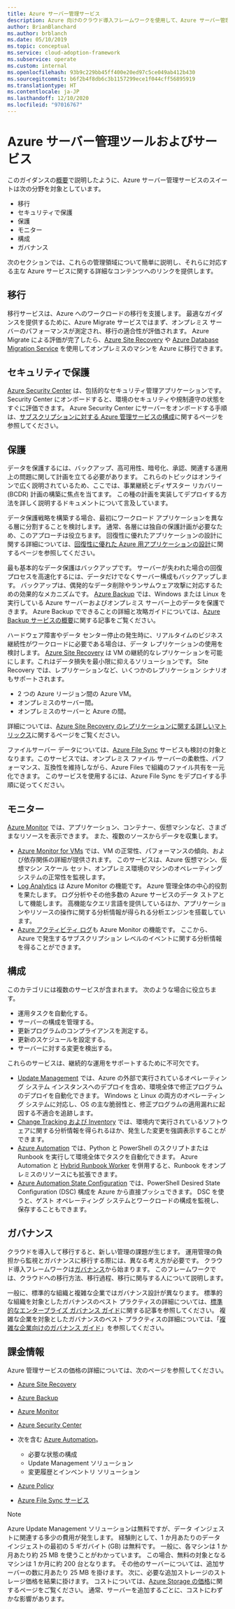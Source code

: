 ```yaml
---
title: Azure サーバー管理サービス
description: Azure 向けのクラウド導入フレームワークを使用して、Azure サーバー管理サービスのスイートがカバーする領域について学習します。
author: BrianBlanchard
ms.author: brblanch
ms.date: 05/10/2019
ms.topic: conceptual
ms.service: cloud-adoption-framework
ms.subservice: operate
ms.custom: internal
ms.openlocfilehash: 93b9c229bb45ff400e20ed97c5ce049ab412b430
ms.sourcegitcommit: b6f2b4f8db6c3b1157299ece1f044cff56895919
ms.translationtype: HT
ms.contentlocale: ja-JP
ms.lasthandoff: 12/10/2020
ms.locfileid: "97016767"
---
```

# <a name="azure-server-management-tools-and-services"></a>Azure サーバー管理ツールおよびサービス

このガイダンスの[概要](./index.md)で説明したように、Azure サーバー管理サービスのスイートは次の分野を対象としています。

- 移行
- セキュリティで保護
- 保護
- モニター
- 構成
- ガバナンス

次のセクションでは、これらの管理領域について簡単に説明し、それらに対応する主な Azure サービスに関する詳細なコンテンツへのリンクを提供します。

## <a name="migrate"></a>移行

移行サービスは、Azure へのワークロードの移行を支援します。 最適なガイダンスを提供するために、Azure Migrate サービスではまず、オンプレミス サーバーのパフォーマンスが測定され、移行の適合性が評価されます。 Azure Migrate による評価が完了したら、[Azure Site Recovery](/azure/site-recovery/site-recovery-overview) や [Azure Database Migration Service](/azure/dms/dms-overview) を使用してオンプレミスのマシンを Azure に移行できます。

## <a name="secure"></a>セキュリティで保護

[Azure Security Center](/azure/security-center/security-center-intro) は、包括的なセキュリティ管理アプリケーションです。 Security Center にオンボードすると、環境のセキュリティや規制遵守の状態をすぐに評価できます。 Azure Security Center にサーバーをオンボードする手順は、[サブスクリプションに対する Azure 管理サービスの構成](./onboard-at-scale.md#azure-security-center)に関するページを参照してください。

## <a name="protect"></a>保護

データを保護するには、バックアップ、高可用性、暗号化、承認、関連する運用上の問題に関して計画を立てる必要があります。 これらのトピックはオンラインで広く説明されているため、ここでは、事業継続とディザスター リカバリー (BCDR) 計画の構築に焦点を当てます。 この種の計画を実装してデプロイする方法を詳しく説明するドキュメントについて言及しています。

データ保護戦略を構築する場合、最初にワークロード アプリケーションを異なる層に分割することを検討します。 通常、各層には独自の保護計画が必要なため、このアプローチは役立ちます。 回復性に優れたアプリケーションの設計に関する詳細については、[回復性に優れた Azure 用アプリケーションの設計](/azure/architecture/resiliency)に関するページを参照してください。

最も基本的なデータ保護はバックアップです。 サーバーが失われた場合の回復プロセスを高速化するには、データだけでなくサーバー構成もバックアップします。 バックアップは、偶発的なデータ削除やランサムウェア攻撃に対応するための効果的なメカニズムです。 [Azure Backup](/azure/backup) では、Windows または Linux を実行している Azure サーバーおよびオンプレミス サーバー上のデータを保護できます。 Azure Backup でできることの詳細と攻略ガイドについては、[Azure Backup サービスの概要](/azure/backup/backup-overview)に関する記事をご覧ください。

ハードウェア障害やデータ センター停止の発生時に、リアルタイムのビジネス継続性がワークロードに必要である場合は、データ レプリケーションの使用を検討します。 [Azure Site Recovery](/azure/site-recovery/site-recovery-overview) は VM の継続的なレプリケーションを可能にします。これはデータ損失を最小限に抑えるソリューションです。 Site Recovery では、レプリケーションなど、いくつかのレプリケーション シナリオもサポートされます。

- 2 つの Azure リージョン間の Azure VM。
- オンプレミスのサーバー間。
- オンプレミスのサーバーと Azure の間。

詳細については、[Azure Site Recovery のレプリケーションに関する詳しいマトリックス](/azure/site-recovery/site-recovery-overview#what-can-i-replicate)に関するページをご覧ください。

ファイルサーバー データについては、[Azure File Sync](/azure/storage/files/storage-sync-files-planning) サービスも検討の対象となります。このサービスでは、オンプレミス ファイル サーバーの柔軟性、パフォーマンス、互換性を維持しながら、Azure Files で組織のファイル共有を一元化できます。 このサービスを使用するには、Azure File Sync をデプロイする手順に従ってください。

## <a name="monitor"></a>モニター

[Azure Monitor](/azure/azure-monitor/overview) では、アプリケーション、コンテナー、仮想マシンなど、さまざまなリソースを表示できます。 また、複数のソースからデータを収集します。

- [Azure Monitor for VMs](/azure/azure-monitor/insights/vminsights-overview) では、VM の正常性、パフォーマンスの傾向、および依存関係の詳細が提供されます。 このサービスは、Azure 仮想マシン、仮想マシン スケール セット、オンプレミス環境のマシンのオペレーティング システムの正常性を監視します。
- [Log Analytics](/azure/azure-monitor/log-query/log-query-overview) は Azure Monitor の機能です。 Azure 管理全体の中心的役割を果たします。 ログ分析やその他多数の Azure サービスのデータ ストアとして機能します。 高機能なクエリ言語を提供しているほか、アプリケーションやリソースの操作に関する分析情報が得られる分析エンジンを搭載しています。
- [Azure アクティビティ ログ](/azure/azure-monitor/platform/activity-logs-overview)も Azure Monitor の機能です。 ここから、Azure で発生するサブスクリプション レベルのイベントに関する分析情報を得ることができます。

## <a name="configure"></a>構成

このカテゴリには複数のサービスが含まれます。 次のような場合に役立ちます。

- 運用タスクを自動化する。
- サーバーの構成を管理する。
- 更新プログラムのコンプライアンスを測定する。
- 更新のスケジュールを設定する。
- サーバーに対する変更を検出する。

これらのサービスは、継続的な運用をサポートするために不可欠です。

- [Update Management](/azure/automation/update-management/overview) では、Azure の外部で実行されているオペレーティング システム インスタンスへのデプロイを含め、環境全体で修正プログラムのデプロイを自動化できます。 Windows と Linux の両方のオペレーティング システムに対応し、OS の主な脆弱性と、修正プログラムの適用漏れに起因する不適合を追跡します。
- [Change Tracking および Inventory](/azure/automation/change-tracking) では、環境内で実行されているソフトウェアに関する分析情報を得られるほか、発生した変更を強調表示することができます。
- [Azure Automation](/azure/automation/automation-intro) では、Python と PowerShell のスクリプトまたは Runbook を実行して環境全体でタスクを自動化できます。 Azure Automation と [Hybrid Runbook Worker](/azure/automation/automation-hybrid-runbook-worker) を併用すると、Runbook をオンプレミスのリソースにも拡張できます。
- [Azure Automation State Configuration](/azure/automation/automation-dsc-overview) では、PowerShell Desired State Configuration (DSC) 構成を Azure から直接プッシュできます。 DSC を使うと、ゲスト オペレーティング システムとワークロードの構成を監視し、保存することもできます。

## <a name="govern"></a>ガバナンス

クラウドを導入して移行すると、新しい管理の課題が生じます。 運用管理の負担から監視とガバナンスに移行する際には、異なる考え方が必要です。 クラウド導入フレームワークは[ガバナンス](../../govern/index.md)から始まります。 このフレームワークでは、クラウドへの移行方法、移行過程、移行に関与する人について説明します。

一般に、標準的な組織と複雑な企業ではガバナンス設計が異なります。 標準的な組織を対象としたガバナンスのベスト プラクティスの詳細については、[標準的なエンタープライズ ガバナンス ガイド](../../govern/guides/standard/index.md)に関する記事を参照してください。 複雑な企業を対象としたガバナンスのベスト プラクティスの詳細については、「[複雑な企業向けのガバナンス ガイド](../../govern/guides/complex/index.md)」を参照してください。

## <a name="billing-information"></a>課金情報

Azure 管理サービスの価格の詳細については、次のページを参照してください。

- [Azure Site Recovery](https://azure.microsoft.com/pricing/details/site-recovery)

- [Azure Backup](https://azure.microsoft.com/pricing/details/backup)

- [Azure Monitor](https://azure.microsoft.com/pricing/details/monitor)

- [Azure Security Center](https://azure.microsoft.com/pricing/details/security-center)

- 次を含む [Azure Automation](https://azure.microsoft.com/pricing/details/automation)。
  - 必要な状態の構成
  - Update Management ソリューション
  - 変更履歴とインベントリ ソリューション

- [Azure Policy](https://azure.microsoft.com/pricing/details/azure-policy)

- [Azure File Sync サービス](https://azure.microsoft.com/pricing/details/storage/blobs)

> [!NOTE]
> Azure Update Management ソリューションは無料ですが、データ インジェストに関連する多少の費用が発生します。 経験則として、1 か月あたりのデータ インジェストの最初の 5 ギガバイト (GB) は無料です。 一般に、各マシンは 1 か月あたり約 25 MB を使うことがわかっています。 この場合、無料の対象となるマシンは 1 か月に約 200 台となります。 その他のサーバーについては、追加サーバーの数に月あたり 25 MB を掛けます。 次に、必要な追加ストレージのストレージ価格を結果に掛けます。 コストについては、[Azure Storage の価格](https://azure.microsoft.com/pricing/details/storage)に関するページをご覧ください。 通常、サーバーを追加するごとに、コストにわずかな影響があります。
